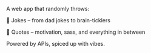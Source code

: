 A web app that randomly throws:

🤡 Jokes – from dad jokes to brain-ticklers

🧠 Quotes – motivation, sass, and everything in between

Powered by APIs, spiced up with vibes.
